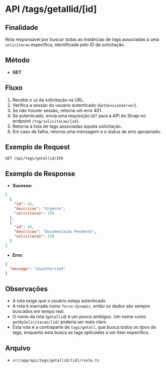 # API /tags/getallid/[id]

## Finalidade
Rota responsável por buscar todas as instâncias de tags associadas a uma `solicitacao` específica, identificada pelo ID da solicitação.

## Método
- **GET**

## Fluxo
1.  Recebe o `id` da solicitação na URL.
2.  Verifica a sessão do usuário autenticado (`GetSessionServer`).
3.  Se não houver sessão, retorna um erro 401.
4.  Se autenticado, envia uma requisição `GET` para a API do Strapi no endpoint `/tag/solicitacao/{id}`.
5.  Retorna a lista de tags associadas àquela solicitação.
6.  Em caso de falha, retorna uma mensagem e o status de erro apropriado.

## Exemplo de Request
```http
GET /api/tags/getallid/250
```

## Exemplo de Response
- **Sucesso:**
```json
[
  {
    "id": 42,
    "descricao": "Urgente",
    "solicitacao": 250
  },
  {
    "id": 43,
    "descricao": "Documentação Pendente",
    "solicitacao": 250
  }
]
```
- **Erro:**
```json
{
  "message": "Unauthorized"
}
```

## Observações
- A rota exige que o usuário esteja autenticado.
- A rota é marcada como `force-dynamic`, então os dados são sempre buscados em tempo real.
- O nome da rota (`getallid`) é um pouco ambíguo. Um nome como `getBySolicitacao/[id]` poderia ser mais claro.
- Esta rota é a contraparte de `tags/getall`, que busca todos os *tipos* de tags, enquanto esta busca as tags *aplicadas* a um item específico.

## Arquivo
- `src/app/api/tags/getallid/[id]/route.ts`
